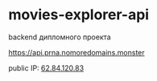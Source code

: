 # movies-explorer-api
backend дипломного проекта

https://api.prna.nomoredomains.monster

public IP: [62.84.120.83](http://62.84.120.83)
